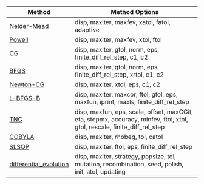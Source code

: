 
| Method | Method Options |
|--------|----------------|
|[Nelder-Mead](https://docs.scipy.org/doc/scipy/reference/optimize.minimize-neldermead.html)|disp, maxiter, maxfev, xatol, fatol, adaptive|
|[Powell](https://docs.scipy.org/doc/scipy/reference/optimize.minimize-powell.html)|disp, maxiter, maxfev, xtol, ftol|
|[CG](https://docs.scipy.org/doc/scipy/reference/optimize.minimize-cg.html)|disp, maxiter, gtol, norm, eps, finite_diff_rel_step, c1, c2|
|[BFGS](https://docs.scipy.org/doc/scipy/reference/optimize.minimize-bfgs.html)|disp, maxiter, gtol, norm, eps, finite_diff_rel_step, xrtol, c1, c2|
|[Newton-CG](https://docs.scipy.org/doc/scipy/reference/optimize.minimize-newtoncg.html)|disp, maxiter, xtol, eps, c1, c2|
|[L-BFGS-B](https://docs.scipy.org/doc/scipy/reference/optimize.minimize-lbfgsb.html)|disp, maxiter, maxcor, ftol, gtol, eps, maxfun, iprint, maxls, finite_diff_rel_step|
|[TNC](https://docs.scipy.org/doc/scipy/reference/optimize.minimize-tnc.html)|disp, maxfun, eps, scale, offset, maxCGit, eta, stepmx, accuracy, minfev, ftol, xtol, gtol, rescale, finite_diff_rel_step|
|[COBYLA](https://docs.scipy.org/doc/scipy/reference/optimize.minimize-cobyla.html)|disp, maxiter, rhobeg, tol, catol|
|[SLSQP](https://docs.scipy.org/doc/scipy/reference/optimize.minimize-slsqp.html)|disp, maxiter, ftol, eps, finite_diff_rel_step|
|[differential_evolution](https://docs.scipy.org/doc/scipy/reference/generated/scipy.optimize.differential_evolution.html)|disp, maxiter, strategy, popsize, tol, mutation, recombination, seed, polish, init, atol, updating|
